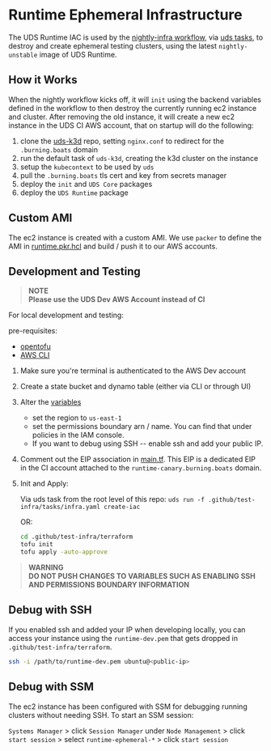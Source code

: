 # Runtime Ephemeral Infrastructure

The UDS Runtime IAC is used by the [nightly-infra workflow](../workflows/nightly-infra.yaml), via [uds tasks](./tasks/infra.yaml), to destroy and create ephemeral testing clusters, using the latest `nightly-unstable` image of UDS Runtime.

## How it Works

When the nightly workflow kicks off, it will `init` using the backend variables defined in the workflow to then destroy the currently running ec2 instance and cluster. After removing the old instance, it will create a new ec2 instance in the UDS CI AWS account, that on startup will do the following:

1. clone the [uds-k3d](https://github.com/defenseunicorns/uds-k3d) repo, setting `nginx.conf` to redirect for the `.burning.boats` domain
1. run the default task of `uds-k3d`, creating the k3d cluster on the instance
1. setup the `kubecontext` to be used by `uds`
1. pull the `.burning.boats` tls cert and key from secrets manager
1. deploy the `init` and `UDS Core` packages
1. deploy the `UDS Runtime` package

## Custom AMI

The ec2 instance is created with a custom AMI. We use `packer` to define the AMI in [runtime.pkr.hcl](./packer/runtime.pkr.hcl) and build / push it to our AWS accounts.

## Development and Testing

> **NOTE**  
> **Please use the UDS Dev AWS Account instead of CI**

For local development and testing:

pre-requisites:
* [opentofu](https://opentofu.org/)
* [AWS CLI](https://docs.aws.amazon.com/cli/latest/userguide/getting-started-install.html)

1. Make sure you're terminal is authenticated to the AWS Dev account
1. Create a state bucket and dynamo table (either via CLI or through UI)
1. Alter the [variables](./terraform/variables.tf)
    * set the region to `us-east-1`
    * set the permissions boundary arn / name. You can find that under policies in the IAM console.
    * If you want to debug using SSH -- enable ssh and add your public IP.
1. Comment out the EIP association in [main.tf](./terraform//main.tf). This EIP is a dedicated EIP in the CI account attached to the `runtime-canary.burning.boats` domain.
1. Init and Apply:

    Via uds task from the root level of this repo:  `uds run -f .github/test-infra/tasks/infra.yaml create-iac`

    OR:

    ```bash
    cd .github/test-infra/terraform
    tofu init
    tofu apply -auto-approve
    ```


> **WARNING**  
> **DO NOT PUSH CHANGES TO VARIABLES SUCH AS ENABLING SSH AND PERMISSIONS BOUNDARY INFORMATION**

## Debug with SSH

If you enabled ssh and added your IP when developing locally, you can access your instance using the `runtime-dev.pem` that gets dropped in `.github/test-infra/terraform`.

```bash
ssh -i /path/to/runtime-dev.pem ubuntu@<public-ip>
```

## Debug with SSM

The ec2 instance has been configured with SSM for debugging running clusters without needing SSH. To start an SSM session:

 `Systems Manager` > click `Session Manager` under `Node Management` > click `start session` > select `runtime-ephemeral-*` > click `start session`
